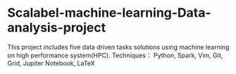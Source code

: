 # Scalabel-machine-learning-Data-analysis-project
This project includes five data driven tasks solutions using machine learning on high performance system(HPC).
Techniques： Python, Spark, Vim, Git, Grid, Jupiter Notebook, LaTeX
